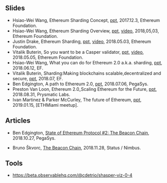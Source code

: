 ## Slides

- Hsiao-Wei Wang, Ethereum Sharding Concept, [ppt](https://github.com/hwwhww/eth-research/blob/master/sharding/slides/Ethereum_Sharding_Concept_20171203_Shenzhen.pdf), 2017.12.3, Ethereum Foundation.
- Hsiao-Wei Wang, Ethereum Sharding Overview, [ppt](https://2018.edcon.io/assets/ppt/5.3/5.3pm/Hsiao-Wei%20Wang%20-%20Ethereum%20Sharding%20Overview.pdf), [video]((https://www.youtube.com/watch?reload=9&v=--C8ImJ0fwY&feature=youtu.be)), 2018,05,03, Ethereum Foundation.
- Justin Drake, Ethereum Sharding, [ppt](https://2018.edcon.io/assets/ppt/5.3/5.3pm/Justin%20Drake-Ethereum%20Sharding.pdf), [video]((https://www.youtube.com/watch?v=J4rylD6w2S4&feature=youtu.be)), 2018.05.03, Ethereum Foundation.
- Vitalik Buterin, So you want to be a Casper validator, [ppt](https://2018.edcon.io/assets/ppt/5.5/5.5am/Vitalik%20Buterin-So%20you%20want%20to%20be%20a%20Casper%20validator.pdf), [video](https://www.youtube.com/watch?v=rl63S6kCKbA&feature=youtu.be), 2018.05.05, Ethereum Foundation.
- Hsiao-Wei Wang, What you can do for Ethereum 2.0 a.k.a. sharding, [ppt](https://2018.edcon.io/assets/ppt/5.3/5.3pm/Justin%20Drake-Ethereum%20Sharding.pdf), 2018.06.12, EF.
- Vitalik Buterin, Sharding:Making blockchains scalable,decentralized and secure, [ppt](https://vitalik.ca/files/Ithaca201807_Sharding.pdf), 2018.07, EF.
- Ben Edgington, A path to Ethereum 2.0, [ppt](https://docs.google.com/presentation/d/1VY997VIsbLdjePiLh4fAF0t-JKlcMJk4A1oJJ_oNqns/edit#slide=id.p), 2018.07.06, PegaSys.
- Preston Van Loon, Ethereum 2.0_Scaling Ethereum for the Future, [ppt](https://docs.google.com/presentation/d/1CH8dNQBqSVPfiFLJDeJPu-afmiwvcvpL06YOKyCNnOA/edit#slide=id.p﻿), 2018.08.31, Prysmatic Labs.
- Ivan Martinez & Parker McCurley, The future of Ethereum, [ppt](https://docs.google.com/presentation/d/1uh-7enJkY1KQ9hVWYYSl52t2lvCqMF5wSTMC4V1sIKk/edit#slide=id.p), 2019.01.15, [ETHMiami meetup].

## Articles

- Ben Edgington, [State of Ethereum Protocol #2: The Beacon Chain](https://media.consensys.net/state-of-ethereum-protocol-2-the-beacon-chain-c6b6a9a69129), 2018.10.27, PegaSys.

- Bruno Škvorc, [The Beacon Chain](https://github.com/status-im/the-explainers/blob/master/authors/swader/03-beacon-chain/en_US/final.md), 2018.11.28, Status / Nimbus.


## Tools

- https://beta.observablehq.com/@cdetrio/shasper-viz-0-4